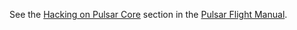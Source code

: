 See the [Hacking on Pulsar Core](https://flight-manual.atom.io/hacking-Pulsar/sections/hacking-on-Pulsar-core/#platform-mac) section in the [Pulsar Flight Manual](https://flight-manual.atom.io).

